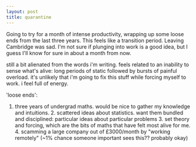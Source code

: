 ```yaml
---
layout: post
title: quarantine
---
```


Going to try for a month of intense productivity, wrapping up some loose ends from the last three years. This feels like a transition period. Leaving Cambridge was sad. I'm not sure if plunging into work is a good idea, but I guess I'll know for sure in about a month from now. 

still a bit alienated from the words i'm writing. feels related to an inability to sense what's alive: long periods of static followed by bursts of painful overload. it's unlikely that i'm going to fix this stuff while forcing myself to work. i feel full of energy.

'loose ends':
1. three years of undergrad maths. would be nice to gather my knowledge and intuitions. 2. scattered ideas about statistics. want them bundled and disciplined: particular ideas about particular problems 3. set theory and forcing, which are the bits of maths that have felt most alive for me. 4. scamming a large company out of £3000/month by "working remotely" (~1% chance someone important sees this?? probably okay)


